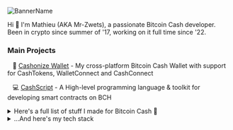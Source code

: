 ![BannerName](https://github.com/mr-zwets/mr-zwets/assets/53938059/90099122-064b-4fb3-ada0-1ff8a5471bf8)

Hi 👋 I'm Mathieu (AKA Mr-Zwets), a passionate Bitcoin Cash developer. <br/>
Been in crypto since summer of '17, working on it full time since '22. <br/>


### Main Projects


&nbsp;&nbsp; 🌱 [Cashonize Wallet](https://about.cashonize.com/) - My cross-platform Bitcoin Cash Wallet with support for CashTokens, WalletConnect and CashConnect

&nbsp;&nbsp; 💻 [CashScript](https://github.com/CashScript/cashscript) - A High-level programming language & toolkit for developing smart contracts on BCH

<details>
<summary>
  Here's a full list of stuff I made for Bitcoin Cash 💚
</summary>

### Explore the Ecosystem

&nbsp;&nbsp; 🧑🏼‍🚀 [Tokenaut.cash](https://tokenaut.cash/) - Website showcasing stats about the CashTokens and DeFi ecosystem on Bitcoin Cash

&nbsp;&nbsp; ✅ [BestBchWallets.com](https://www.bestbchwallets.com/) - Website with info about Bitcoin Cash Wallets

### BitcoinCash Web Tools

&nbsp;&nbsp; 🎪 [CashScript Playground](https://playground.cashscript.org/) - Online Playground for CashScript contracts

&nbsp;&nbsp; 🔎 [TokenExplorer.cash](https://tokenexplorer.cash/) - Website to find details about a specific CashToken by TokenId

&nbsp;&nbsp; 📜 [BCMR Generator](https://bcmr-generator.netlify.app/) - Web form to generate BCMR metadata file for tokens

### BitcoinCash Developer Tools

&nbsp;&nbsp; 🪂 [CashTokens Airdrop Tool](https://github.com/mr-zwets/airdrop-tool) - A Javascript program to airdrop fungible tokens to NFT holders

&nbsp;&nbsp; 🔐 [AuthUpdate program](https://github.com/mr-zwets/AuthUpdate) - A Javascript program to update your BCMR metadata on-chain

### Open-source NFT Project

&nbsp;&nbsp; 🥷 [Ninjas.cash](https://github.com/cashninjas/ninjas.cash) - Cash-Ninja website including WalletConnect and minting logic

&nbsp;&nbsp; 🔨 [Minting Contract](https://github.com/cashninjas/minting-contract) - CashScript Minting contract used for the Cash-Ninjas mint

&nbsp;&nbsp; 🎨 [Shinobi-art-engine](https://github.com/cashninjas/shinobi-art-engine) - Fork of HashLips Art Engine with BCMR and AI integrations

&nbsp;&nbsp; 🌎 [Cashninjas-api-server](https://github.com/cashninjas/cashninjas-api-server) - Simple API server used for the Cash-Ninjas mint

&nbsp;&nbsp; 🌉 [Reapers-bridge](https://github.com/cashninjas/reapers-bridge) - One-way bridge for NFTs (ERC721) from SmartBCH (EVM) to CashTokens

&nbsp;&nbsp; 💀 [Reapers.cash](https://reapers.cash/) - Website for the Reapers NFT Project

### Tutorials

&nbsp;&nbsp; 🎓 [Tutorial BCH App](https://github.com/mr-zwets/tutorial-bch-app) - Tutorial Bitcoin Cash web app from my BCH coding tutorial series on Youtube.

&nbsp;&nbsp; 🪄 [ChainGraph TADA](https://github.com/mr-zwets/chaingraph-tada) - ChainGraphs + Gql-tada example for a fully typed developer experience

### Proof-of-Concepts

&nbsp;&nbsp; 💡 [Spec upgraded-SHA-gate](https://github.com/mr-zwets/upgraded-SHA-gate) - Specification for an upgraded SHA-gate contract

&nbsp;&nbsp; ⚙️ [Demo upgraded-SHA-gate](https://github.com/mr-zwets/sha-gate-website) - Demo for upgraded SHA-gate contract

&nbsp;&nbsp; 🧠 [P2sh assurance contract](https://github.com/mr-zwets/p2shAssuranceContract) - Specification for an improved method for Bitcoin Cash crowdfunding

&nbsp;&nbsp; ⛩️ [Bridge portal](https://github.com/mr-zwets/bridgeportal) - Bridge portal front-end for bridging SBCH NFTs to CashTokens

### Bitcoin Cash CHIPs

&nbsp;&nbsp; 📜 [CHIP-2023-08-AuthGuard](https://github.com/mr-zwets/AuthGuard) - AuthGuard standard for managing AuthChains

&nbsp;&nbsp; 🧮 [CHIP-2023-07-Composite-Arithmetic-Opcodes](https://github.com/mr-zwets/Composite-Arithmetic-Opcodes) - A proposal to add composite arithmetic opcodes to BCH

</details>

<details>
<summary>
  ...And here's my tech stack
</summary>

### Languages

![Languages](https://skillicons.dev/icons?i=ts,js,python)

### Front-end

![Front-end](https://skillicons.dev/icons?i=vue,pinia,react,nextjs,html,css)

### Back-end

![Back-end](https://skillicons.dev/icons?i=nodejs,express,postgres,prisma)

### Platforms

![Platforms](https://skillicons.dev/icons?i=vite,tauri,electron,androidstudio)

### DevOps
![DevOps](https://skillicons.dev/icons?i=git,github,netlify,linux)

### Other Technologies 

![Technologies](https://skillicons.dev/icons?i=postman,jest,graphql,ipfs,npm,yarn)

</details>
